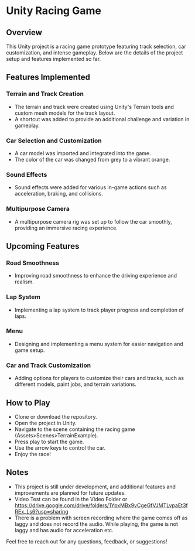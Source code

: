 # Unity Racing Game

## Overview
This Unity project is a racing game prototype featuring track selection, car customization, and intense gameplay. Below are the details of the project setup and features implemented so far.

## Features Implemented

### Terrain and Track Creation
- The terrain and track were created using Unity's Terrain tools and custom mesh models for the track layout.
- A shortcut was added to provide an additional challenge and variation in gameplay.

### Car Selection and Customization
- A car model was imported and integrated into the game.
- The color of the car was changed from grey to a vibrant orange.

### Sound Effects
- Sound effects were added for various in-game actions such as acceleration, braking, and collisions.

### Multipurpose Camera
- A multipurpose camera rig was set up to follow the car smoothly, providing an immersive racing experience.

## Upcoming Features

### Road Smoothness
- Improving road smoothness to enhance the driving experience and realism.

### Lap System
- Implementing a lap system to track player progress and completion of laps.

### Menu
- Designing and implementing a menu system for easier navigation and game setup.

### Car and Track Customization
- Adding options for players to customize their cars and tracks, such as different models, paint jobs, and terrain variations.

## How to Play
- Clone or download the repository.
- Open the project in Unity.
- Navigate to the scene containing the racing game (Assets>Scenes>TerrainExample).
- Press play to start the game.
- Use the arrow keys to control the car.
- Enjoy the race!

## Notes
- This project is still under development, and additional features and improvements are planned for future updates.
- Video Test can be found in the Video Folder or https://drive.google.com/drive/folders/1YpxMBx9vCgeGfVJMTLvpaEt3fREx_Ls6?usp=sharing
- There is a problem with screen recording where the game comes off as laggy and does not record the audio. While playing, the game is not laggy and has audio for acceleration etc.

Feel free to reach out for any questions, feedback, or suggestions!
